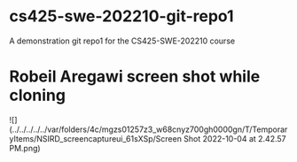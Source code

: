 # cs425-swe-202210-git-repo1
A demonstration git repo1 for the CS425-SWE-202210 course


# Robeil Aregawi screen shot while cloning
![](../../../../../var/folders/4c/mgzs01257z3_w68cnyz700gh0000gn/T/TemporaryItems/NSIRD_screencaptureui_61sXSp/Screen Shot 2022-10-04 at 2.42.57 PM.png)